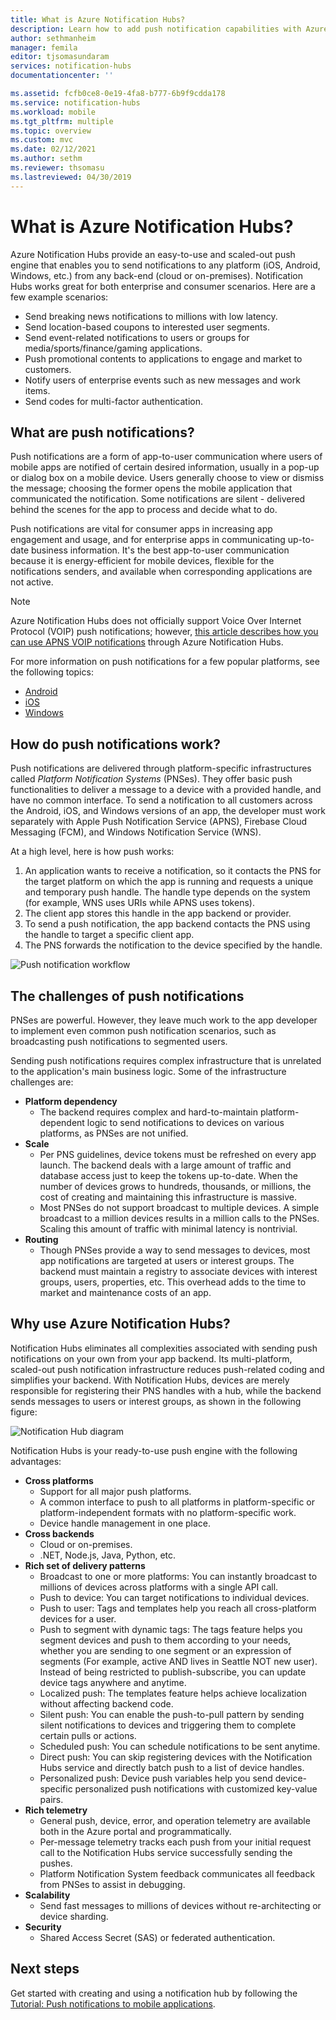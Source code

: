 ```yaml
---
title: What is Azure Notification Hubs?
description: Learn how to add push notification capabilities with Azure Notification Hubs.
author: sethmanheim
manager: femila
editor: tjsomasundaram
services: notification-hubs
documentationcenter: ''

ms.assetid: fcfb0ce8-0e19-4fa8-b777-6b9f9cdda178
ms.service: notification-hubs
ms.workload: mobile
ms.tgt_pltfrm: multiple
ms.topic: overview
ms.custom: mvc
ms.date: 02/12/2021
ms.author: sethm
ms.reviewer: thsomasu
ms.lastreviewed: 04/30/2019
---
```


# What is Azure Notification Hubs?

Azure Notification Hubs provide an easy-to-use and scaled-out push engine that enables you to send notifications to any platform (iOS, Android, Windows, etc.) from any back-end (cloud or on-premises). Notification Hubs works great for both enterprise and consumer scenarios. Here are a few example scenarios:

- Send breaking news notifications to millions with low latency.
- Send location-based coupons to interested user segments.
- Send event-related notifications to users or groups for media/sports/finance/gaming applications.
- Push promotional contents to applications to engage and market to customers.
- Notify users of enterprise events such as new messages and work items.
- Send codes for multi-factor authentication.

## What are push notifications?

Push notifications are a form of app-to-user communication where users of mobile apps are notified of certain desired information, usually in a pop-up or dialog box on a mobile device. Users generally choose to view or dismiss the message; choosing the former opens the mobile application that communicated the notification. Some notifications are silent - delivered behind the scenes for the app to process and decide what to do.

Push notifications are vital for consumer apps in increasing app engagement and usage, and for enterprise apps in communicating up-to-date business information. It's the best app-to-user communication because it is energy-efficient for mobile devices, flexible for the notifications senders, and available when corresponding applications are not active.

> [!NOTE]
> Azure Notification Hubs does not officially support Voice Over Internet Protocol (VOIP) push notifications; however, [this article describes how you can use APNS VOIP notifications](voip-apns.md) through Azure Notification Hubs.

For more information on push notifications for a few popular platforms, see the following topics:

- [Android](https://developer.android.com/guide/topics/ui/notifiers/notifications.html)
- [iOS](https://developer.apple.com/notifications/)
- [Windows](/previous-versions/windows/apps/hh779725(v=win.10))

## How do push notifications work?

Push notifications are delivered through platform-specific infrastructures called *Platform Notification Systems* (PNSes). They offer basic push functionalities to deliver a message to a device with a provided handle, and have no common interface. To send a notification to all customers across the Android, iOS, and Windows versions of an app, the developer must work separately with Apple Push Notification Service (APNS), Firebase Cloud Messaging (FCM), and Windows Notification Service (WNS).

At a high level, here is how push works:

1. An application wants to receive a notification, so it contacts the PNS for the target platform on which the app is running and requests a unique and temporary push handle. The handle type depends on the system (for example, WNS uses URIs while APNS uses tokens).
2. The client app stores this handle in the app backend or provider.
3. To send a push notification, the app backend contacts the PNS using the handle to target a specific client app.
4. The PNS forwards the notification to the device specified by the handle.

![Push notification workflow](./media/notification-hubs-overview/registration-diagram.png)

## The challenges of push notifications

PNSes are powerful. However, they leave much work to the app developer to implement even common push notification scenarios, such as broadcasting push notifications to segmented users.

Sending push notifications requires complex infrastructure that is unrelated to the application's main business logic. Some of the infrastructure challenges are:

- **Platform dependency**
  - The backend requires complex and hard-to-maintain platform-dependent logic to send notifications to devices on various platforms, as PNSes are not unified.
- **Scale**
  - Per PNS guidelines, device tokens must be refreshed on every app launch. The backend deals with a large amount of traffic and database access just to keep the tokens up-to-date. When the number of devices grows to hundreds, thousands, or millions, the cost of creating and maintaining this infrastructure is massive.
  - Most PNSes do not support broadcast to multiple devices. A simple broadcast to a million devices results in a million calls to the PNSes. Scaling this amount of traffic with minimal latency is nontrivial.
- **Routing**
  - Though PNSes provide a way to send messages to devices, most app notifications are targeted at users or interest groups. The backend must maintain a registry to associate devices with interest groups, users, properties, etc. This overhead adds to the time to market and maintenance costs of an app.

## Why use Azure Notification Hubs?

Notification Hubs eliminates all complexities associated with sending push notifications on your own from your app backend. Its multi-platform, scaled-out push notification infrastructure reduces push-related coding and simplifies your backend. With Notification Hubs, devices are merely responsible for registering their PNS handles with a hub, while the backend sends messages to users or interest groups, as shown in the following figure:

![Notification Hub diagram](./media/notification-hubs-overview/notification-hub-diagram.png)

Notification Hubs is your ready-to-use push engine with the following advantages:

- **Cross platforms**
  - Support for all major push platforms.
  - A common interface to push to all platforms in platform-specific or platform-independent formats with no platform-specific work.
  - Device handle management in one place.
- **Cross backends**
  - Cloud or on-premises.
  - .NET, Node.js, Java, Python, etc.
- **Rich set of delivery patterns**
  - Broadcast to one or more platforms: You can instantly broadcast to millions of devices across platforms with a single API call.
  - Push to device: You can target notifications to individual devices.
  - Push to user: Tags and templates help you reach all cross-platform devices for a user.
  - Push to segment with dynamic tags: The tags feature helps you segment devices and push to them according to your needs, whether you are sending to one segment or an expression of segments (For example, active AND lives in Seattle NOT new user). Instead of being restricted to publish-subscribe, you can update device tags anywhere and anytime.
  - Localized push: The templates feature helps achieve localization without affecting backend code.
  - Silent push: You can enable the push-to-pull pattern by sending silent notifications to devices and triggering them to complete certain pulls or actions.
  - Scheduled push: You can schedule notifications to be sent anytime.
  - Direct push: You can skip registering devices with the Notification Hubs service and directly batch push to a list of device handles.
  - Personalized push: Device push variables help you send device-specific personalized push notifications with customized key-value pairs.
- **Rich telemetry**
  - General push, device, error, and operation telemetry are available both in the Azure portal and programmatically.
  - Per-message telemetry tracks each push from your initial request call to the Notification Hubs service successfully sending the pushes.
  - Platform Notification System feedback communicates all feedback from PNSes to assist in debugging.
- **Scalability**
  - Send fast messages to millions of devices without re-architecting or device sharding.
- **Security**
  - Shared Access Secret (SAS) or federated authentication.

## Next steps

Get started with creating and using a notification hub by following the [Tutorial: Push notifications to mobile applications](notification-hubs-android-push-notification-google-fcm-get-started.md).

[0]: ./media/notification-hubs-overview/registration-diagram.png
[1]: ./media/notification-hubs-overview/notification-hub-diagram.png

[How customers are using Notification Hubs]: https://azure.microsoft.com/services/notification-hubs
[Notification Hubs tutorials and guides]: https://azure.microsoft.com/documentation/services/notification-hubs
[iOS]: ./notification-hubs-push-notification-fixer.md
[Android]: ./notification-hubs-android-push-notification-google-gcm-get-started.md
[Windows Universal]: ./notification-hubs-windows-store-dotnet-get-started-wns-push-notification.md
[Windows Phone]: ./notification-hubs-windows-mobile-push-notifications-mpns.md
[Kindle]: ./notification-hubs-android-push-notification-google-fcm-get-started.md
[Xamarin.iOS]: ./xamarin-notification-hubs-ios-push-notification-apns-get-started.md
[Xamarin.Android]: ./xamarin-notification-hubs-push-notifications-android-gcm.md
[Microsoft.WindowsAzure.Messaging.NotificationHub]: /previous-versions/azure/reference/dn339221(v=azure.100)
[Microsoft.ServiceBus.Notifications]: /previous-versions/azure/
[App Service Mobile Apps]: /previous-versions/azure/app-service-mobile/app-service-mobile-value-prop
[templates]: notification-hubs-templates-cross-platform-push-messages.md
[Azure portal]: https://portal.azure.com
[tags]: (https://msdn.microsoft.com/library/azure/dn530749.aspx)
